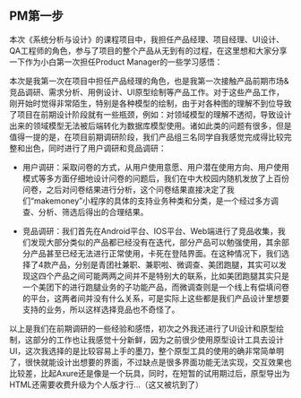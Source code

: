 ## PM第一步

本次《系统分析与设计》的课程项目中，我担任产品经理、项目经理、UI设计、QA工程师的角色，参与了项目的整个产品从无到有的过程，在这里想和大家分享一下作为小白第一次担任Product Manager的一些学习感悟：

本次是我第一次在项目中担任产品经理的角色，也是我第一次接触产品前期市场&竞品调研、需求分析、用例设计、UI原型绘制等产品工作。对于这些产品工作，刚开始时觉得非常陌生，特别是各种模型的绘制，由于对各种图的理解不到位导致了项目在前期设计阶段就有一些瓶颈，例如：对领域模型的理解不透彻，导致设计出来的领域模型无法被后端转化为数据库模型使用。诸如此类的问题有很多，但是值得一提的是，在项目前期调研阶段，我们产品组三名同学自我感觉完成得比较完整和出色，同时进行了用户调研和竞品调研：

- 用户调研：采取问卷的方式，从用户使用意愿、用户潜在使用方向、用户使用模式等多方面仔细地设计问卷的问题后，我们在中大校园内随机发放了上百份问卷，之后对问卷结果进行分析，这个问卷结果直接决定了我们“makemoney”小程序的具体的支持业务种类和分类，是一个经过多方调查、分析、筛选后得出的合理结果。

- 竞品调研：我们首先在Android平台、IOS平台、Web端进行了竞品收集，我们发现大部分类似的产品都已经没有在迭代，部分产品可以勉强使用，其余部分产品甚至已经无法进行正常使用，卡死在登陆界面。在这种情况下，我们选择了4款产品，分别是青团社兼职、兼职啦、微调查、美团跑腿，其实可以发现这四个产品之间可能两两之间并不是特别大的联系，比如美团跑腿其实只是一个美团下的进行跑腿业务的子功能产品，而微调查则是一个线上有偿填问卷的平台，这两者间并没有什么关系，可是实际上这些都是我们产品设计里想要支持的业务，所以这样选择竞品也不奇怪了。

以上是我们在前期调研的一些经验和感悟，初次之外我还进行了UI设计和原型绘制，这部分的工作也让我感觉十分新鲜，因为之前很少使用原型设计工具去设计UI，这次我选择的是比较容易上手的墨刀，整个原型工具的使用的确非常简单明了，很快就能设计出想要的界面，不过缺点是很多界面功能无法实现，交互效果也比较差，比起Axure还是像是一个玩具，同时，在短暂的试用期过后，原型导出为HTML还需要收费升级为个人版才行...（这又被坑到了）



